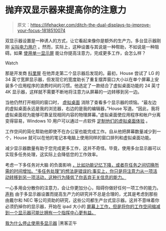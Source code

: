# 抛弃双显示器来提高你的注意力

> 原文：<https://lifehacker.com/ditch-the-dual-displays-to-improve-your-focus-1818510074>

双显示器设置是一种诱人的方式，让它看起来像你是额外的生产力。多台显示器刚刚 [尖叫电力用户](http://www.theonion.com/article/coworker-with-two-computer-screens-not-fucking-aro-29151) 。然而，实际上，这种设置与其说是一种帮助，不如说是一种阻碍。如果 [使用单一显示屏](https://hackernoon.com/why-i-stopped-using-multiple-monitors-bfd87efa2e5b) 能让你提高注意力，完成更多工作，会怎么样？

Watch

那是开发商 [科里屋](https://hackernoon.com/why-i-stopped-using-multiple-monitors-bfd87efa2e5b) 在他弄走第二个显示器后发现的。最初，House 尝试了 LG 的 34 英寸宽屏显示器，但发现它的宽度助长了重复摆弄窗口大小以在单个屏幕上安装多个应用程序的浪费时间的习惯。他选定了一款结合了虚拟桌面功能的 24 英寸 4K 显示器，这样就不需要不断地将注意力从屏幕的一边转移到另一边。

当他仍然打开相同的窗口时， [虚拟桌面](https://lifehacker.com/give-your-virtual-windows-desktops-a-name-with-this-aut-1792167740) 消除了查看多个显示器的烦恼。“最左边的虚拟桌面永远是我的浏览器，右边的是我的编辑器，”House 写道。“因此，我将虚拟桌面视为能够可靠呈现相同内容的物理屏幕。”虚拟桌面使应用程序和帐户分离变得容易，Windows 10 用户可以通过一点软件 [定制他们的虚拟桌面体验](https://lifehacker.com/give-your-virtual-windows-desktops-a-name-with-this-aut-1792167740) 。

工作空间的简化帮助他即使不在办公室也能完成工作。自从他把屏幕数量减少到一个，House 就可以在他的笔记本电脑上使用同样的窗口排列和虚拟桌面功能。

减少显示器数量有助于您完成更多工作，这并不奇怪。毕竟，使用多台显示器可以实现多任务处理，这实际上会降低您的工作效率。

考虑一下多任务对大脑 的负面影响 [，比如功能记忆下降，或者在任务之间切换所需的时间增加。“多任务处理”的想法是错误的:事实上，你只是将注意力从一项活动转移到另一项活动，这种行为降低了你丢弃无关信息的能力。](https://lifehacker.com/what-multitasking-does-to-our-brains-5922453)

一心多用会分散你的注意力，会让你更加分心，阻碍你做好任何一项工作的能力。 [声称](https://lifehacker.com/is-the-multiple-monitor-productivity-boost-a-myth-5616859) 由于多显示器设置而提高生产力的研究并不总是合理的，尤其是考虑到那些由戴尔和 NEC 等公司资助的研究，这些公司都生产台式显示器。这并不意味着你必须扔掉你的显示器，开始在 ipad 大小的 [屏幕上工作，但是将你的工作空间缩减到一个显示器可能比拥有一个指挥中心更有益。](https://lifehacker.com/how-i-ditched-my-laptop-for-an-ipad-with-a-few-apps-and-1560205540)

[我为什么停止使用多显示器](https://hackernoon.com/why-i-stopped-using-multiple-monitors-bfd87efa2e5b) |黑客正午